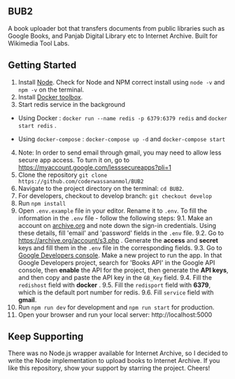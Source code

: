 ## BUB2
A book uploader bot that transfers documents from public libraries such as Google Books, and Panjab Digital Library etc to Internet Archive. Built for Wikimedia Tool Labs.

## Getting Started
1. Install [Node](https://nodejs.org/en/download/). Check for Node and NPM correct install using `node -v` and `npm -v` on the terminal.
2. Install [Docker toolbox](https://docs.docker.com/toolbox/toolbox_install_windows/).
3. Start redis service in the background 
* Using Docker :
`docker run --name redis -p 6379:6379 redis` and `docker start redis` . 

* Using `docker-compose` : 
`docker-compose up -d` and `docker-compose start`
4. Note: In order to send email through gmail, you may need to allow less secure app access. To turn it on, go to https://myaccount.google.com/lesssecureapps?pli=1
5. Clone the repository `git clone https://github.com/coderwassananmol/BUB2`
6. Navigate to the project directory on the terminal: `cd BUB2`.
7. For developers, checkout to develop branch: `git checkout develop`
8. Run `npm install`
9. Open `.env.example` file in your editor. Rename it to `.env`. To fill the information in the `.env` file - follow the following steps:
9.1. Make an account on [archive.org](https://archive.org) and note down the sign-in credentials. Using these details, fill 'email' and 'password' fields in the `.env` file.
9.2. Go to https://archive.org/account/s3.php . Generate the **access** and **secret** keys and fill them in the `.env` file in the corresponding fields.
9.3. Go to [Google Developers console](https://console.developers.google.com/getting-started). Make a new project to run the app. In that Google Developers project, search for 'Books API' in the Google API console, then **enable** the API for the project, then generate the **API keys**, and then copy and paste the API key in the `GB_Key` field.
9.4. Fill the `redishost` field with **docker** .
9.5. Fill the `redisport` field with **6379**, which is the default port number for redis.
9.6. Fill `service` field with **gmail**.
10. Run `npm run dev` for development and `npm run start` for production.
11. Open your browser and run your local server: http://localhost:5000

## Keep Supporting
There was no Node.js wrapper available for Internet Archive, so I decided to write the Node implementation to upload books to Internet Archive. If you like this repository, show your support by starring the project. Cheers!
